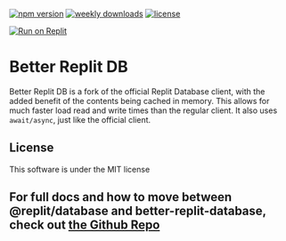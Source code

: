 [![npm version](https://img.shields.io/npm/v/better-replit-db?logo=npm&style=for-the-badge&dummyname=.svg)](https://www.npmjs.com/package/better-replit-db)
[![weekly downloads](https://img.shields.io/npm/dw/better-replit-db?style=for-the-badge&logo=npm&dummyname=.svg)](https://www.npmjs.com/package/better-replit-db)
[![license](https://img.shields.io/npm/l/better-replit-db?logo=npm&style=for-the-badge&dummyname=.svg)](https://www.npmjs.com/package/better-replit-db)




[![Run on Replit](https://replit.com/badge/github/pieromqwerty/better-replit-db.svg)](https://replit.com/github/pieromqwerty/better-replit-db)

# Better Replit DB
Better Replit DB is a fork of the official Replit Database client, with the added benefit of the contents being cached in memory. This allows for much faster load read and write times than the regular client. It also uses `await/async`, just like the official client.

## License
This software is under the MIT license


## For full docs and how to move between @replit/database and better-replit-database, check out [the Github Repo](https://github.com/pieromqwerty/better-replit-db)